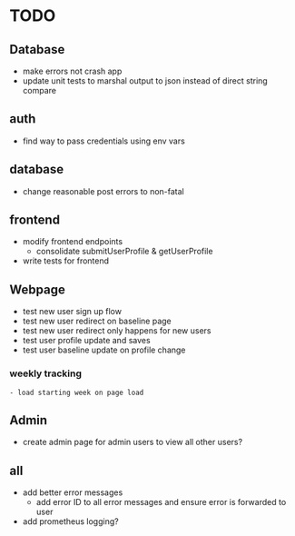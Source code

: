 # TODO

## Database
- make errors not crash app
- update unit tests to marshal output to json instead of direct string compare

## auth
- find way to pass credentials using env vars

## database
- change reasonable post errors to non-fatal

## frontend
- modify frontend endpoints
    - consolidate submitUserProfile & getUserProfile
- write tests for frontend

## Webpage
- test new user sign up flow
- test new user redirect on baseline page
- test new user redirect only happens for new users
- test user profile update and saves
- test user baseline update on profile change
### weekly tracking
    - load starting week on page load

## Admin
- create admin page for admin users to view all other users?

## all
- add better error messages
    - add error ID to all error messages and ensure error is forwarded to user
- add prometheus logging?
